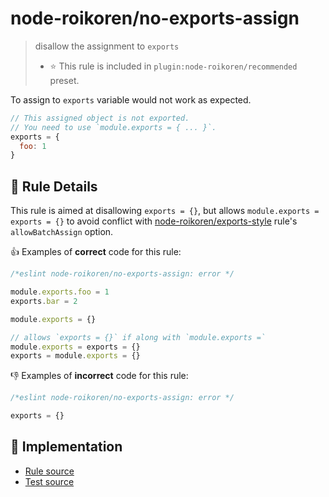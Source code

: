# node-roikoren/no-exports-assign
> disallow the assignment to `exports`
> - ⭐️ This rule is included in `plugin:node-roikoren/recommended` preset.

To assign to `exports` variable would not work as expected.

```js
// This assigned object is not exported.
// You need to use `module.exports = { ... }`.
exports = {
  foo: 1
}
```

## 📖 Rule Details

This rule is aimed at disallowing `exports = {}`, but allows `module.exports = exports = {}` to avoid conflict with [node-roikoren/exports-style](./exports-style.md) rule's `allowBatchAssign` option.

👍 Examples of **correct** code for this rule:

```js
/*eslint node-roikoren/no-exports-assign: error */

module.exports.foo = 1
exports.bar = 2

module.exports = {}

// allows `exports = {}` if along with `module.exports =`
module.exports = exports = {}
exports = module.exports = {}
```

👎 Examples of **incorrect** code for this rule:

```js
/*eslint node-roikoren/no-exports-assign: error */

exports = {}
```

## 🔎 Implementation

- [Rule source](../../src/rules/no-exports-assign.ts)
- [Test source](../../tests/src/rules/no-exports-assign.ts)
